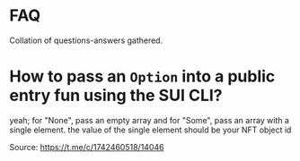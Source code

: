 # FAQ

Collation of questions-answers gathered.

# How to pass an `Option` into a public entry fun using the SUI CLI?

yeah; for "None", pass an empty array and for "Some", pass an array with a single element.
the value of the single element should be your NFT object id

Source: https://t.me/c/1742460518/14046